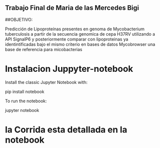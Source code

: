 ## Trabajo Final de Maria de las Mercedes Bigi

##OBJETIVO: 

Predicción de Lipoproteínas presentes en genoma de Mycobacterium tuberculosis a partir de la secuencia genomica de cepa H37RV utilizando a API SignalP6 y posteriormente comparar con lipoproteinas ya identintificadas bajo el mismo criterio en bases de datos Mycobrowser una base de referencia para micobacterias

# Instalacion Juppyter-notebook

Install the classic Jupyter Notebook with:

pip install notebook

To run the notebook:

jupyter notebook


# la Corrida esta detallada en la notebook
